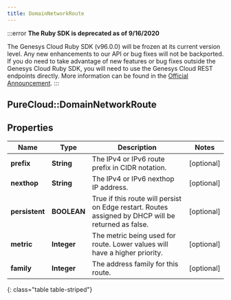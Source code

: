 ```yaml
---
title: DomainNetworkRoute
---
```


:::error
**The Ruby SDK is deprecated as of 9/16/2020**

The Genesys Cloud Ruby SDK (v96.0.0) will be frozen at its current version level. Any new enhancements to our API or bug fixes will not be backported. If you do need to take advantage of new features or bug fixes outside the Genesys Cloud Ruby SDK, you will need to use the Genesys Cloud REST endpoints directly. More information can be found in the [Official Announcement](https://developer.mypurecloud.com/forum/t/announcement-genesys-cloud-ruby-sdk-end-of-life/8850).
:::


## PureCloud::DomainNetworkRoute

## Properties

|Name | Type | Description | Notes|
|------------ | ------------- | ------------- | -------------|
| **prefix** | **String** | The IPv4 or IPv6 route prefix in CIDR notation. | [optional] |
| **nexthop** | **String** | The IPv4 or IPv6 nexthop IP address. | [optional] |
| **persistent** | **BOOLEAN** | True if this route will persist on Edge restart.  Routes assigned by DHCP will be returned as false. | [optional] |
| **metric** | **Integer** | The metric being used for route. Lower values will have a higher priority. | [optional] |
| **family** | **Integer** | The address family for this route. | [optional] |
{: class="table table-striped"}


